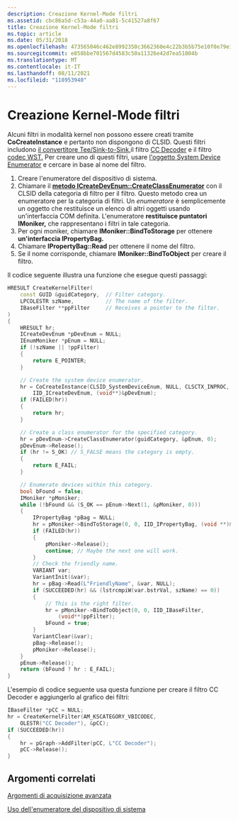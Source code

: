 ```yaml
---
description: Creazione Kernel-Mode filtri
ms.assetid: cbc86a5d-c53a-44a0-aa81-5c41527a8f67
title: Creazione Kernel-Mode filtri
ms.topic: article
ms.date: 05/31/2018
ms.openlocfilehash: 473565046c462e8992350c3662360e4c22b3b5b75e10f0e79e1399885355056e
ms.sourcegitcommit: e858bbe701567d4583c50a11326e42d7ea51804b
ms.translationtype: MT
ms.contentlocale: it-IT
ms.lasthandoff: 08/11/2021
ms.locfileid: "118953940"
---
```

# <a name="creating-kernel-mode-filters"></a>Creazione Kernel-Mode filtri

Alcuni filtri in modalità kernel non possono essere creati tramite **CoCreateInstance** e pertanto non dispongono di CLSID. Questi filtri includono [il convertitore Tee/Sink-to-Sink,](tee-sink-to-sink-converter.md)il filtro [CC Decoder](cc-decoder-filter.md) e il filtro [codec WST.](wst-codec-filter.md) Per creare uno di questi filtri, usare [l'oggetto System Device Enumerator](system-device-enumerator.md) e cercare in base al nome del filtro.

1.  Creare l'enumeratore del dispositivo di sistema.
2.  Chiamare il [**metodo ICreateDevEnum::CreateClassEnumerator**](/windows/desktop/api/Strmif/nf-strmif-icreatedevenum-createclassenumerator) con il CLSID della categoria di filtro per il filtro. Questo metodo crea un enumeratore per la categoria di filtri. Un *enumeratore* è semplicemente un oggetto che restituisce un elenco di altri oggetti usando un'interfaccia COM definita. L'enumeratore **restituisce puntatori IMoniker,** che rappresentano i filtri in tale categoria.
3.  Per ogni moniker, chiamare **IMoniker::BindToStorage** per ottenere **un'interfaccia IPropertyBag.**
4.  Chiamare **IPropertyBag::Read** per ottenere il nome del filtro.
5.  Se il nome corrisponde, chiamare **IMoniker::BindToObject** per creare il filtro.

Il codice seguente illustra una funzione che esegue questi passaggi:


```C++
HRESULT CreateKernelFilter(
    const GUID &guidCategory,  // Filter category.
    LPCOLESTR szName,          // The name of the filter.
    IBaseFilter **ppFilter     // Receives a pointer to the filter.
)
{
    HRESULT hr;
    ICreateDevEnum *pDevEnum = NULL;
    IEnumMoniker *pEnum = NULL;
    if (!szName || !ppFilter) 
    {
        return E_POINTER;
    }

    // Create the system device enumerator.
    hr = CoCreateInstance(CLSID_SystemDeviceEnum, NULL, CLSCTX_INPROC,
        IID_ICreateDevEnum, (void**)&pDevEnum);
    if (FAILED(hr))
    {
        return hr;
    }

    // Create a class enumerator for the specified category.
    hr = pDevEnum->CreateClassEnumerator(guidCategory, &pEnum, 0);
    pDevEnum->Release();
    if (hr != S_OK) // S_FALSE means the category is empty.
    {
        return E_FAIL;
    }

    // Enumerate devices within this category.
    bool bFound = false;
    IMoniker *pMoniker;
    while (!bFound && (S_OK == pEnum->Next(1, &pMoniker, 0)))
    {
        IPropertyBag *pBag = NULL;
        hr = pMoniker->BindToStorage(0, 0, IID_IPropertyBag, (void **)&pBag);
        if (FAILED(hr))
        {
            pMoniker->Release();
            continue; // Maybe the next one will work.
        }
        // Check the friendly name.
        VARIANT var;
        VariantInit(&var);
        hr = pBag->Read(L"FriendlyName", &var, NULL);
        if (SUCCEEDED(hr) && (lstrcmpiW(var.bstrVal, szName) == 0))
        {
            // This is the right filter.
            hr = pMoniker->BindToObject(0, 0, IID_IBaseFilter,
                (void**)ppFilter);
            bFound = true;
        }
        VariantClear(&var);
        pBag->Release();
        pMoniker->Release();
    }
    pEnum->Release();
    return (bFound ? hr : E_FAIL);
}
```



L'esempio di codice seguente usa questa funzione per creare il filtro CC Decoder e aggiungerlo al grafico dei filtri:


```C++
IBaseFilter *pCC = NULL;
hr = CreateKernelFilter(AM_KSCATEGORY_VBICODEC, 
    OLESTR("CC Decoder"), &pCC);
if (SUCCEEDED(hr))
{
    hr = pGraph->AddFilter(pCC, L"CC Decoder");
    pCC->Release();
}
```



## <a name="related-topics"></a>Argomenti correlati

<dl> <dt>

[Argomenti di acquisizione avanzata](advanced-capture-topics.md)
</dt> <dt>

[Uso dell'enumeratore del dispositivo di sistema](using-the-system-device-enumerator.md)
</dt> </dl>

 

 



